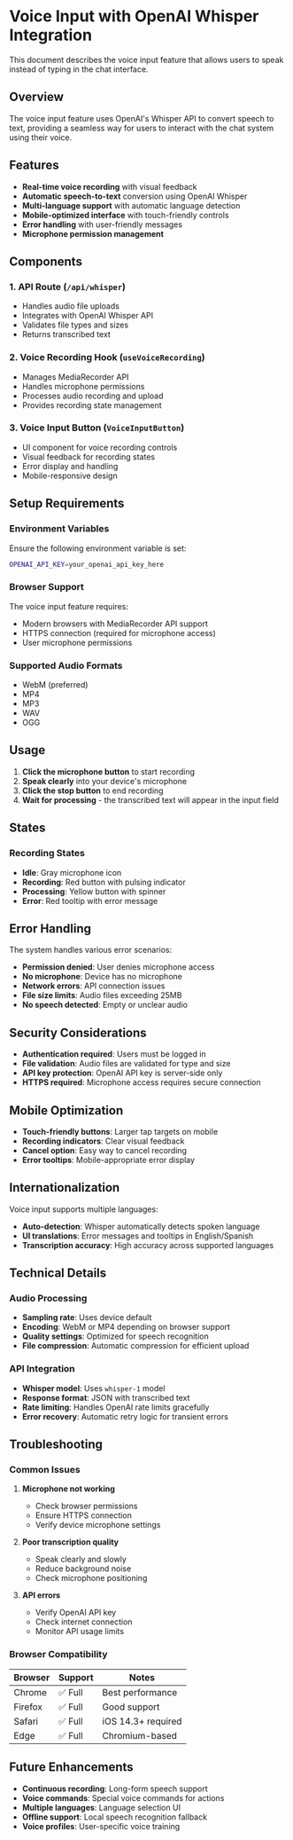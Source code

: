 # Voice Input with OpenAI Whisper Integration

This document describes the voice input feature that allows users to speak instead of typing in the chat interface.

## Overview

The voice input feature uses OpenAI's Whisper API to convert speech to text, providing a seamless way for users to interact with the chat system using their voice.

## Features

- **Real-time voice recording** with visual feedback
- **Automatic speech-to-text** conversion using OpenAI Whisper
- **Multi-language support** with automatic language detection
- **Mobile-optimized interface** with touch-friendly controls
- **Error handling** with user-friendly messages
- **Microphone permission management**

## Components

### 1. API Route (`/api/whisper`)
- Handles audio file uploads
- Integrates with OpenAI Whisper API
- Validates file types and sizes
- Returns transcribed text

### 2. Voice Recording Hook (`useVoiceRecording`)
- Manages MediaRecorder API
- Handles microphone permissions
- Processes audio recording and upload
- Provides recording state management

### 3. Voice Input Button (`VoiceInputButton`)
- UI component for voice recording controls
- Visual feedback for recording states
- Error display and handling
- Mobile-responsive design

## Setup Requirements

### Environment Variables

Ensure the following environment variable is set:

```bash
OPENAI_API_KEY=your_openai_api_key_here
```

### Browser Support

The voice input feature requires:
- Modern browsers with MediaRecorder API support
- HTTPS connection (required for microphone access)
- User microphone permissions

### Supported Audio Formats

- WebM (preferred)
- MP4
- MP3
- WAV
- OGG

## Usage

1. **Click the microphone button** to start recording
2. **Speak clearly** into your device's microphone
3. **Click the stop button** to end recording
4. **Wait for processing** - the transcribed text will appear in the input field

## States

### Recording States
- **Idle**: Gray microphone icon
- **Recording**: Red button with pulsing indicator
- **Processing**: Yellow button with spinner
- **Error**: Red tooltip with error message

## Error Handling

The system handles various error scenarios:

- **Permission denied**: User denies microphone access
- **No microphone**: Device has no microphone
- **Network errors**: API connection issues
- **File size limits**: Audio files exceeding 25MB
- **No speech detected**: Empty or unclear audio

## Security Considerations

- **Authentication required**: Users must be logged in
- **File validation**: Audio files are validated for type and size
- **API key protection**: OpenAI API key is server-side only
- **HTTPS required**: Microphone access requires secure connection

## Mobile Optimization

- **Touch-friendly buttons**: Larger tap targets on mobile
- **Recording indicators**: Clear visual feedback
- **Cancel option**: Easy way to cancel recording
- **Error tooltips**: Mobile-appropriate error display

## Internationalization

Voice input supports multiple languages:
- **Auto-detection**: Whisper automatically detects spoken language
- **UI translations**: Error messages and tooltips in English/Spanish
- **Transcription accuracy**: High accuracy across supported languages

## Technical Details

### Audio Processing
- **Sampling rate**: Uses device default
- **Encoding**: WebM or MP4 depending on browser support
- **Quality settings**: Optimized for speech recognition
- **File compression**: Automatic compression for efficient upload

### API Integration
- **Whisper model**: Uses `whisper-1` model
- **Response format**: JSON with transcribed text
- **Rate limiting**: Handles OpenAI rate limits gracefully
- **Error recovery**: Automatic retry logic for transient errors

## Troubleshooting

### Common Issues

1. **Microphone not working**
   - Check browser permissions
   - Ensure HTTPS connection
   - Verify device microphone settings

2. **Poor transcription quality**
   - Speak clearly and slowly
   - Reduce background noise
   - Check microphone positioning

3. **API errors**
   - Verify OpenAI API key
   - Check internet connection
   - Monitor API usage limits

### Browser Compatibility

| Browser | Support | Notes |
|---------|---------|--------|
| Chrome | ✅ Full | Best performance |
| Firefox | ✅ Full | Good support |
| Safari | ✅ Full | iOS 14.3+ required |
| Edge | ✅ Full | Chromium-based |

## Future Enhancements

- **Continuous recording**: Long-form speech support
- **Voice commands**: Special voice commands for actions
- **Multiple languages**: Language selection UI
- **Offline support**: Local speech recognition fallback
- **Voice profiles**: User-specific voice training